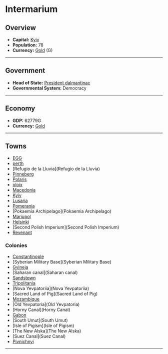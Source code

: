# Intermarium

## Overview

- **Capital:** [Kyiv](Kyiv)
- **Population:** 78
- **Currency:** [Gold](Gold) (G)

---

## Government

- **Head of State:** [President dalmantinac](dalmantinac)
- **Governmental System:** Democracy

---

## Economy

- **GDP:** 62779G
- **Currency:** [Gold](Gold)

---

## Towns

- [EGG](EGG)
- [perth](perth)
- [Refugio de la Lluvia](Refugio de la Lluvia)
- [Pinneberg](Pinneberg)
- [Polaris](Polaris)
- [oloix](oloix)
- [Macedonia](Macedonia)
- [Kyiv](Kyiv)
- [Lusaria](Lusaria)
- [Pomerania](Pomerania)
- [Pokaemia Archipelago](Pokaemia Archipelago)
- [Mariupol](Mariupol)
- [Helsinki](Helsinki)
- [Second Polish Imperium](Second Polish Imperium)
- [Revenant](Revenant)

### Colonies

- [Constantinople](Constantinople)
- [Syberian Military Base](Syberian Military Base)
- [Gvineja](Gvineja)
- [Saharan canal](Saharan canal)
- [Sandstown](Sandstown)
- [Tripolitania](Tripolitania)
- [Nova Yevpatoriia](Nova Yevpatoriia)
- [Sacred Land of Pig](Sacred Land of Pig)
- [Mozambique](Mozambique)
- [Old Yevpatoria](Old Yevpatoria)
- [Horny Canal](Horny Canal)
- [Gabon](Gabon)
- [South Umut](South Umut)
- [Isle of Pigism](Isle of Pigism)
- [The New Alska](The New Alska)
- [Suez Canal](Suez Canal)
- [Pivnichnyi](Pivnichnyi)

---